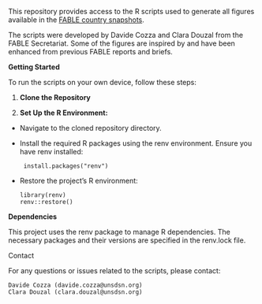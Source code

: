 This repository provides access to the R scripts used to generate all figures available in the [FABLE country snapshots](https://fableconsortium.org/publications/fable-pathways-for-sustainable-food-and-land-use-systems/).

The scripts were developed by Davide Cozza and Clara Douzal from the FABLE Secretariat. Some of the figures are inspired by and have been enhanced from previous FABLE reports and briefs.

**Getting Started**

To run the scripts on your own device, follow these steps:

1. **Clone the Repository**
  

2. **Set Up the R Environment:**

* Navigate to the cloned repository directory.
* Install the required R packages using the renv environment. Ensure you have renv installed:
   
   ```{R]
    install.packages("renv")

* Restore the project’s R environment:

   ```{R}
   library(renv)
  renv::restore() 

**Dependencies**

This project uses the renv package to manage R dependencies. The necessary packages and their versions are specified in the renv.lock file.

Contact

For any questions or issues related to the scripts, please contact:

    Davide Cozza (davide.cozza@unsdsn.org)
    Clara Douzal (clara.douzal@unsdsn.org)

